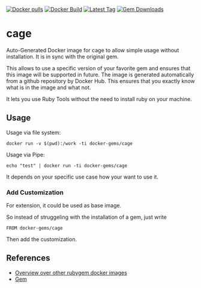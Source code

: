 [![Docker pulls](https://img.shields.io/docker/pulls/rubygem/cage.svg)](https://hub.docker.com/r/rubygem/cage/)
[![Docker Build](https://img.shields.io/docker/automated/rubygem/cage.svg)](https://hub.docker.com/r/rubygem/cage/)
[![Latest Tag](https://img.shields.io/github/tag/docker-rubygem/cage.svg)](https://hub.docker.com/r/rubygem/cage/)
[![Gem Downloads](https://img.shields.io/gem/dt/cage.svg)](https://rubygems.org/gems/cage/)
# cage

Auto-Generated Docker image for cage to allow simple usage without installation.
It is in sync with the original gem.

This allows to use a specific version of your favorite gem and ensures that this image will be supported in future.
The image is generated automatically from a github repository by Docker Hub.
This ensures that you exactly know what is in the image and what not.

It lets you use Ruby Tools without the need to install ruby on your machine.

## Usage

Usage via file system:

`docker run -v $(pwd):/work -ti docker-gems/cage`

Usage via Pipe:

`echo "test" | docker run -ti docker-gems/cage`

It depends on your specific use case how your want to use it.

### Add Customization

For extension, it could be used as base image.

So instead of struggeling with the installation of a gem, just write

`FROM docker-gems/cage`

Then add the customization.

## References

 - [Overview over other rubygem docker images](https://github.com/thinkbot/docker-rubygem)
 - [Gem](https://rubygems.org/gems/cage/)
